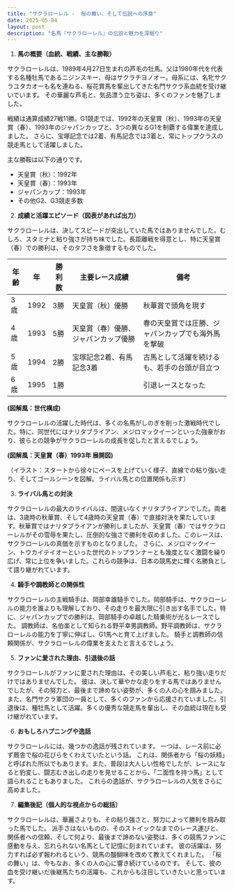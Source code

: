 ```yaml
---
title: "サクラローレル -  桜の舞い、そして伝説への序章"
date: 2025-05-04
layout: post
description: "名馬『サクラローレル』の伝説と魅力を深堀り"
---
```


1. **馬の概要（血統、戦績、主な勝鞍）**

サクラローレルは、1989年4月27日生まれの芦毛の牡馬。父は1980年代を代表する名種牡馬であるニジンスキー、母はサクラチヨノオー。母系には、名牝サクラユタカオーも名を連ねる、桜花賞馬を輩出してきた名門サクラ系血統を受け継いでいます。  その華麗な芦毛と、気品漂う立ち姿は、多くのファンを魅了しました。

戦績は通算成績27戦11勝。G1競走では、1992年の天皇賞（秋）、1993年の天皇賞（春）、1993年のジャパンカップと、3つの異なるG1を制覇する偉業を達成しました。 さらに、宝塚記念では2着、有馬記念では3着と、常にトップクラスの競走馬として活躍しました。

主な勝鞍は以下の通りです。

* 天皇賞（秋）：1992年
* 天皇賞（春）：1993年
* ジャパンカップ：1993年
* その他G2、G3競走多数


2. **成績と活躍エピソード（図表があれば出力）**

サクラローレルは、決してスピードが突出していた馬ではありませんでした。むしろ、スタミナと粘り強さが持ち味でした。長距離戦を得意とし、特に天皇賞（春）での勝利は、そのタフさを象徴するものでした。

| 年齢 | 年 | 勝利数 | 主要レース成績 | 備考 |
|---|---|---|---|---|
| 3歳 | 1992 | 3勝 | 天皇賞（秋）優勝 |  秋華賞で頭角を現す |
| 4歳 | 1993 | 5勝 | 天皇賞（春）優勝、ジャパンカップ優勝 |  春の天皇賞では圧勝、ジャパンカップでも海外馬を撃破 |
| 5歳 | 1994 | 2勝 | 宝塚記念2着、有馬記念3着 |  古馬として活躍を続けるも、若手の台頭が目立つ |
| 6歳 | 1995 | 1勝 |  |  引退レースとなった |


**(図解風：世代構成)**

サクラローレルの活躍した時代は、多くの名馬がしのぎを削った激戦時代でした。特に、同世代にはナリタブライアン、メジロマックイーンといった強豪がおり、彼らとの競争がサクラローレルの成長を促したと言えるでしょう。  

**(図解風：天皇賞（春）1993年 展開図)**

（イラスト：スタートから徐々にペースを上げていく様子、直線での粘り強い走り、そしてゴールシーンを図解。ライバル馬との位置関係も示す）


3. **ライバル馬との対決**

サクラローレルの最大のライバルは、間違いなくナリタブライアンでした。両者は、3歳時の秋華賞、そして4歳時の天皇賞（春）で直接対決を果たしています。秋華賞ではナリタブライアンが勝利しましたが、天皇賞（春）ではサクラローレルがその雪辱を果たし、圧倒的な強さで勝利を収めました。このレースは、サクラローレルの真価を示すものとなりました。  さらに、メジロマックイーン、トウカイテイオーといった世代のトップランナーとも幾度となく激闘を繰り広げ、常に上位を争いました。これらの競争は、日本の競馬史に輝く名勝負として語り継がれています。


4. **騎手や調教師との関係性**

サクラローレルの主戦騎手は、岡部幸雄騎手でした。岡部騎手は、サクラローレルの能力を誰よりも理解しており、その走りを最大限に引き出す名手でした。特に、ジャパンカップでの勝利は、岡部騎手の卓越した騎乗術が光るレースでした。  調教師は、名伯楽として知られる野平幸男調教師。野平調教師は、サクラローレルの能力を丁寧に伸ばし、G1馬へと育て上げました。  騎手と調教師の信頼関係が、サクラローレルの偉業を支えたと言えるでしょう。


5. **ファンに愛された理由、引退後の話**

サクラローレルがファンに愛された理由は、その美しい芦毛と、粘り強い走りだけではありませんでした。  彼は、決して華やかな走りをする馬ではありませんでしたが、その努力と、最後まで諦めない姿勢が、多くの人の心を掴みました。  また、名門サクラ軍団の一員として、多くのファンから応援されていました。引退後は、種牡馬として活躍。多くの優秀な競走馬を輩出し、その血統は現在も受け継がれています。


6. **おもしろハプニングや逸話**

サクラローレルには、幾つかの逸話が残されています。  一つは、レース前に必ず厩舎で桜の花びらをくわえていたという話。  これは、関係者から「桜の妖精」と呼ばれた所以でもあります。また、普段は大人しい性格でしたが、レースになると豹変し、闘志むき出しの走りを見せることから、「二面性を持つ馬」として語られることもありました。  これらの逸話が、サクラローレルの人気をさらに高めました。


7. **編集後記（個人的な視点からの総括）**

サクラローレルは、華麗さよりも、その粘り強さと、努力によって勝利を掴み取った馬でした。  派手さはないものの、そのストイックなまでのレース運びと、関係者への信頼、そして何より、最後まで諦めない姿勢は、多くの競馬ファンに感動を与え、忘れられない名馬として記憶に刻まれています。  彼の活躍は、努力すれば必ず報われるという、競馬の醍醐味を改めて教えてくれました。  「桜の舞い」は、今もなお、多くの人の心に響き続けているのです。  そして、彼の血を受け継いだ後継馬たちの活躍も、これからも注目していきたいと思っています。

